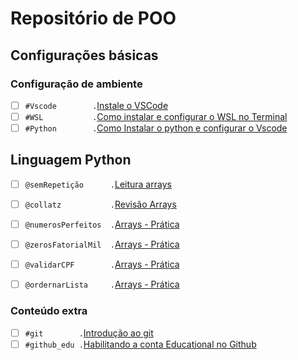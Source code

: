 # Repositório de POO

## Configurações básicas

### Configuração de ambiente<!-- +xp:0 -->
- [ ] `#Vscode        .`[Instale o VSCode](https://code.visualstudio.com/download)
- [ ] `#WSL           .`[Como instalar e configurar o WSL no Terminal](https://code.visualstudio.com/download)
- [ ] `#Python        .`[Como Instalar o python e configurar o Vscode](wiki/git/README.md)

## Linguagem Python
- [ ] `@semRepetição      .`[Leitura arrays](python/sem_repeticao.md)
- [ ] `@collatz           .`[Revisão Arrays](python/collatz.md)
- [ ] `@numerosPerfeitos  .`[Arrays - Prática](python/numeros_perfeitos.md)
- [ ] `@zerosFatorialMil  .`[Arrays - Prática](typescript/arrays_pratica.md)
- [ ] `@validarCPF        .`[Arrays - Prática](typescript/arrays_pratica.md)
- [ ] `@ordernarLista     .`[Arrays - Prática](typescript/arrays_pratica.md)


### Conteúdo extra

- [ ] `#git        .`[Introdução ao git](wiki/git/README.md)
- [ ] `#github_edu .`[Habilitando a conta Educational no Github](wiki/git/github.md)
